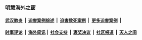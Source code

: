 
### 明慧海外之窗

####  [武汉肺炎](indexes/365.md?t=07101400) &nbsp;|&nbsp;  [迫害案例综述](indexes/328.md?t=07101400) &nbsp;|&nbsp; [迫害致死案例](indexes/277.md?t=07101400)  &nbsp;|&nbsp; [更多迫害案例](indexes/81.md?t=07101400)  &nbsp;|&nbsp; 
####  [时事评论](indexes/19.md?t=07101400) &nbsp;|&nbsp; [海外简讯](indexes/245.md?t=07101400)&nbsp;|&nbsp;  [社会支持](indexes/140.md?t=07101400) &nbsp;|&nbsp; [褒奖决议](indexes/282.md?t=07101400) &nbsp;|&nbsp; [社区报道](indexes/91.md?t=07101400)  &nbsp;|&nbsp; [天人之间](indexes/78.md?t=07101400) 

